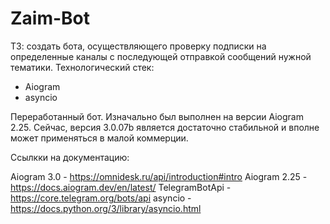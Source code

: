 # Zaim-Bot

ТЗ: создать бота, осуществляющего проверку подписки на определенные каналы с последующей отправкой сообщений нужной тематики.
Технологический стек:
- Aiogram
- asyncio

Переработанный бот. Изначально был выполнен на версии Aiogram 2.25. Сейчас, версия 3.0.07b является достаточно стабильной и вполне может применяться в малой коммерции.


Ссылкки на документацию:

Aiogram 3.0 - https://omnidesk.ru/api/introduction#intro
Aiogram 2.25 - https://docs.aiogram.dev/en/latest/
TelegramBotApi - https://core.telegram.org/bots/api
asyncio - https://docs.python.org/3/library/asyncio.html
